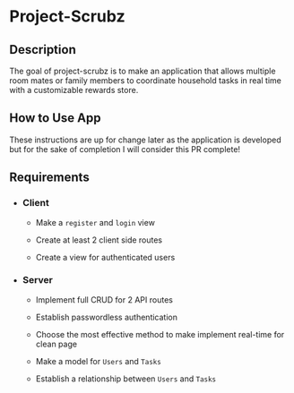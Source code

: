 # Project-Scrubz

## Description

The goal of project-scrubz is to make an application that allows multiple room mates or family members to coordinate household tasks in real time with a customizable rewards store.

## How to Use App

These instructions are up for change later as the application is developed but for the sake of completion I will consider this PR complete!

## Requirements

- ### Client

  - Make a `register` and `login` view

  - Create at least 2 client side routes

  - Create a view for authenticated users

- ### Server

  - Implement full CRUD for 2 API routes

  - Establish passwordless authentication

  - Choose the most effective method to make implement real-time for clean page

  - Make a model for `Users` and `Tasks`

  - Establish a relationship between `Users` and `Tasks`
